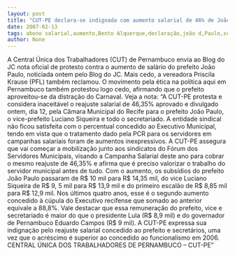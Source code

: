```yaml
---
layout: post
title: "CUT-PE declara-se indignada com aumento salarial de 46% de João Paulo. Quer o mesmo para servidores"
date: 2007-02-13
tags: abono salarial,aumento,Bento Alquerque,declaração,joão d,Paulo,servidores públicos
author: None
---
```

A Central Única dos Trabalhadores (CUT) de Pernambuco envia ao Blog do JC nota oficial de protesto contra o aumento de salário do prefeito João Paulo, noticiada ontem pelo Blog do JC.
Mais cedo, a vereadora Priscila Krause (PFL) também reclamou.
O movimento pela ética na política aqui em Pernambuco também protestou logo cedo, afirmando que o prefeito aproveitou-se da distração do Carnaval.
Veja a nota:
“A CUT-PE protesta e considera inaceitável o reajuste salarial de 46,35% aprovado e divulgado ontem, dia 12, pela Câmara Municipal do Recife para o prefeito João Paulo, o vice-prefeito Luciano Siqueira e todo o secretariado. 
A entidade sindical não ficou satisfeita com o percentual concedido ao Executivo Municipal, tendo em vista que o tratamento dado pela PCR para os servidores em campanhas salariais foram de aumentos inexpressivos.
A CUT-PE assegura que vai começar a mobilização junto aos sindicatos do Fórum dos Servidores Municipais, visando a Campanha Salarial deste ano para cobrar o mesmo reajuste de 46,35% e afirma que é preciso valorizar o trabalho do servidor municipal antes de tudo. 
Com o aumento, os subsídios do prefeito João Paulo passaram de R$ 10 mil para R$ 14,35 mil, do vice Luciano Siqueira de R$ 9, 5 mil para R$ 13,9 mil e do primeiro escalão de R$ 8,85 mil para R$ 12,9 mil.
Nos últimos quatro anos, esse é o segundo aumento concedido à cúpula do Executivo recifense que somado ao anterior equivale a 88,8%. 
Vale destacar que essa remuneração do prefeito, vice e secretariado é maior do que o presidente Lula (R$ 8,9 mil) e do governador de Pernambuco Eduardo Campos (R$ 9 mil). 
A CUT-PE expressa sua indignação pelo reajuste salarial concedido ao prefeito e secretários, uma vez que o acréscimo é superior ao concedido ao funcionalismo em 2006. 
CENTRAL ÚNICA DOS TRABALHADORES DE PERNAMBUCO – CUT-PE” 